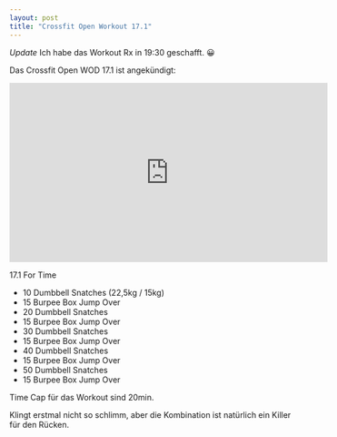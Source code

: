 ```yaml
---
layout: post
title: "Crossfit Open Workout 17.1"
---
```

*Update* Ich habe das Workout Rx in 19:30 geschafft. 😀

Das Crossfit Open WOD 17.1 ist angekündigt:

<iframe width="560" height="315" src="https://www.youtube-nocookie.com/embed/ufUKkrH03rE" frameborder="0" allowfullscreen></iframe>

17.1 For Time

  * 10 Dumbbell Snatches (22,5kg / 15kg)
  * 15 Burpee Box Jump Over
  * 20 Dumbbell Snatches
  * 15 Burpee Box Jump Over
  * 30 Dumbbell Snatches
  * 15 Burpee Box Jump Over
  * 40 Dumbbell Snatches
  * 15 Burpee Box Jump Over
  * 50 Dumbbell Snatches
  * 15 Burpee Box Jump Over

Time Cap für das Workout sind 20min.

Klingt erstmal nicht so schlimm, aber die Kombination ist natürlich ein Killer für den Rücken.
